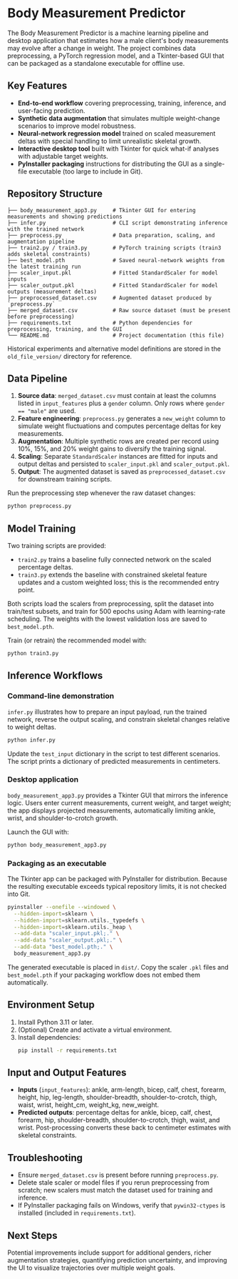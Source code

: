 # Body Measurement Predictor

The Body Measurement Predictor is a machine learning pipeline and desktop application that estimates how a male client's body measurements may evolve after a change in weight. The project combines data preprocessing, a PyTorch regression model, and a Tkinter-based GUI that can be packaged as a standalone executable for offline use.

## Key Features
- **End-to-end workflow** covering preprocessing, training, inference, and user-facing prediction.
- **Synthetic data augmentation** that simulates multiple weight-change scenarios to improve model robustness.
- **Neural-network regression model** trained on scaled measurement deltas with special handling to limit unrealistic skeletal growth.
- **Interactive desktop tool** built with Tkinter for quick what-if analyses with adjustable target weights.
- **PyInstaller packaging** instructions for distributing the GUI as a single-file executable (too large to include in Git).

## Repository Structure

```
├── body_measurement_app3.py     # Tkinter GUI for entering measurements and showing predictions
├── infer.py                     # CLI script demonstrating inference with the trained network
├── preprocess.py                # Data preparation, scaling, and augmentation pipeline
├── train2.py / train3.py        # PyTorch training scripts (train3 adds skeletal constraints)
├── best_model.pth               # Saved neural-network weights from the latest training run
├── scaler_input.pkl             # Fitted StandardScaler for model inputs
├── scaler_output.pkl            # Fitted StandardScaler for model outputs (measurement deltas)
├── preprocessed_dataset.csv     # Augmented dataset produced by `preprocess.py`
├── merged_dataset.csv           # Raw source dataset (must be present before preprocessing)
├── requirements.txt             # Python dependencies for preprocessing, training, and the GUI
└── README.md                    # Project documentation (this file)
```

Historical experiments and alternative model definitions are stored in the `old_file_version/` directory for reference.

## Data Pipeline
1. **Source data**: `merged_dataset.csv` must contain at least the columns listed in `input_features` plus a `gender` column. Only rows where `gender == "male"` are used.
2. **Feature engineering**: `preprocess.py` generates a `new_weight` column to simulate weight fluctuations and computes percentage deltas for key measurements.
3. **Augmentation**: Multiple synthetic rows are created per record using 10%, 15%, and 20% weight gains to diversify the training signal.
4. **Scaling**: Separate `StandardScaler` instances are fitted for inputs and output deltas and persisted to `scaler_input.pkl` and `scaler_output.pkl`.
5. **Output**: The augmented dataset is saved as `preprocessed_dataset.csv` for downstream training scripts.

Run the preprocessing step whenever the raw dataset changes:

```bash
python preprocess.py
```

## Model Training
Two training scripts are provided:
- `train2.py` trains a baseline fully connected network on the scaled percentage deltas.
- `train3.py` extends the baseline with constrained skeletal feature updates and a custom weighted loss; this is the recommended entry point.

Both scripts load the scalers from preprocessing, split the dataset into train/test subsets, and train for 500 epochs using Adam with learning-rate scheduling. The weights with the lowest validation loss are saved to `best_model.pth`.

Train (or retrain) the recommended model with:

```bash
python train3.py
```

## Inference Workflows
### Command-line demonstration
`infer.py` illustrates how to prepare an input payload, run the trained network, reverse the output scaling, and constrain skeletal changes relative to weight deltas.

```bash
python infer.py
```

Update the `test_input` dictionary in the script to test different scenarios. The script prints a dictionary of predicted measurements in centimeters.

### Desktop application
`body_measurement_app3.py` provides a Tkinter GUI that mirrors the inference logic. Users enter current measurements, current weight, and target weight; the app displays projected measurements, automatically limiting ankle, wrist, and shoulder-to-crotch growth.

Launch the GUI with:

```bash
python body_measurement_app3.py
```

### Packaging as an executable
The Tkinter app can be packaged with PyInstaller for distribution. Because the resulting executable exceeds typical repository limits, it is not checked into Git.

```bash
pyinstaller --onefile --windowed \
  --hidden-import=sklearn \
  --hidden-import=sklearn.utils._typedefs \
  --hidden-import=sklearn.utils._heap \
  --add-data "scaler_input.pkl;." \
  --add-data "scaler_output.pkl;." \
  --add-data "best_model.pth;." \
  body_measurement_app3.py
```

The generated executable is placed in `dist/`. Copy the scaler `.pkl` files and `best_model.pth` if your packaging workflow does not embed them automatically.

## Environment Setup
1. Install Python 3.11 or later.
2. (Optional) Create and activate a virtual environment.
3. Install dependencies:
   ```bash
   pip install -r requirements.txt
   ```

## Input and Output Features
- **Inputs** (`input_features`): ankle, arm-length, bicep, calf, chest, forearm, height, hip, leg-length, shoulder-breadth, shoulder-to-crotch, thigh, waist, wrist, height_cm, weight_kg, new_weight.
- **Predicted outputs**: percentage deltas for ankle, bicep, calf, chest, forearm, hip, shoulder-breadth, shoulder-to-crotch, thigh, waist, and wrist. Post-processing converts these back to centimeter estimates with skeletal constraints.

## Troubleshooting
- Ensure `merged_dataset.csv` is present before running `preprocess.py`.
- Delete stale scaler or model files if you rerun preprocessing from scratch; new scalers must match the dataset used for training and inference.
- If PyInstaller packaging fails on Windows, verify that `pywin32-ctypes` is installed (included in `requirements.txt`).

## Next Steps
Potential improvements include support for additional genders, richer augmentation strategies, quantifying prediction uncertainty, and improving the UI to visualize trajectories over multiple weight goals.

